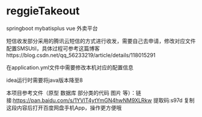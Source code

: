 # reggieTakeout
springboot mybatisplus vue 外卖平台

短信收发部分采用的腾讯云短信的方式进行收发，需要自己去申请，修改对应文件配置SMSUtil，具体过程可参考这篇博客https://blog.csdn.net/qq_56233219/article/details/118015291

在application.yml文件中需要修改本机对应的配置信息

idea运行时需要将java版本降至8

本项目参考文件（原型 数据库 部分类的代码 图片 等）：链接:https://pan.baidu.com/s/1YVlT4ytYmGN4hwNM9XLRkw 提取码:s97d 复制这段内容后打开百度网盘手机App，操作更方便哦
